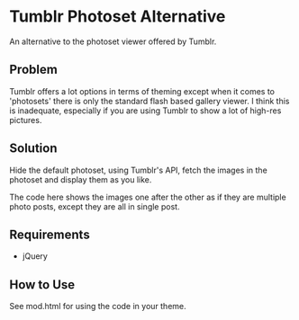 Tumblr Photoset Alternative
===========================

An alternative to the photoset viewer offered by Tumblr.


Problem
-------

Tumblr offers a lot options in terms of theming except when it comes to 'photosets' there is only the standard flash based gallery viewer. I think this is inadequate, especially if you are using Tumblr to show a lot of high-res pictures.


Solution
--------

Hide the default photoset, using Tumblr's API, fetch the images in the photoset and display them as you like.

The code here shows the images one after the other as if they are multiple photo posts, except they are all in single post.

Requirements
------------
* jQuery


How to Use
----------

See mod.html for using the code in your theme.
